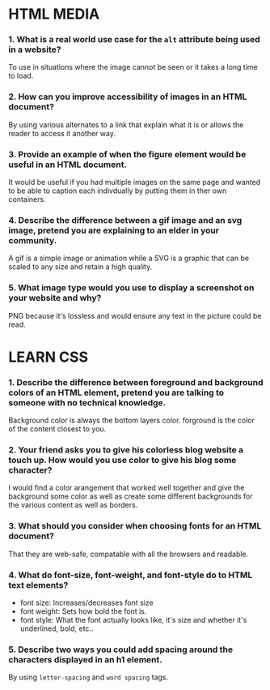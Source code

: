 # HTML MEDIA

### 1. What is a real world use case for the ``alt`` attribute being used in a website?  
To use in situations where the image cannot be seen or it takes a long time to load.
### 2. How can you improve accessibility of images in an HTML document?
By using various alternates to a link that explain what it is or allows the reader to access it another way.
### 3. Provide an example of when the figure element would be useful in an HTML document.
It would be useful if you had multiple images on the same page and wanted to be able to caption each indivdually by putting them in ther own containers.
### 4. Describe the difference between a gif image and an svg image, pretend you are explaining to an elder in your community.
A gif is a simple image or animation while a SVG is a graphic that can be scaled to any size and retain a high quality.
### 5. What image type would you use to display a screenshot on your website and why?
PNG because it's lossless and would ensure any text in the picture could be read.

# LEARN CSS

### 1. Describe the difference between foreground and background colors of an HTML element, pretend you are talking to someone with no technical knowledge.
Background color is always the bottom layers color. forground is the color of the content closest to you.
### 2. Your friend asks you to give his colorless blog website a touch up. How would you use color to give his blog some character?
I would find a color arangement that worked well together and give the background some color as well as create some different backgrounds for the various content as well as borders.
### 3. What should you consider when choosing fonts for an HTML document?
That they are web-safe, compatable with all the browsers and readable.
### 4. What do font-size, font-weight, and font-style do to HTML text elements?
- font size: Increases/decreases font size
- font weight: Sets how bold the font is.
- font style: What the font actually looks like, it's size and whether it's underlined, bold, etc..
### 5. Describe two ways you could add spacing around the characters displayed in an h1 element.
By using ``letter-spacing`` and ``word spacing`` tags.
